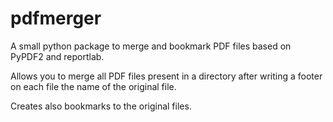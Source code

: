 # pdfmerger
A small python package to merge and bookmark PDF files based on PyPDF2 and reportlab.

Allows you to merge all PDF files present in a directory after writing a footer on each file the name of the original file.

Creates also bookmarks to the original files.
